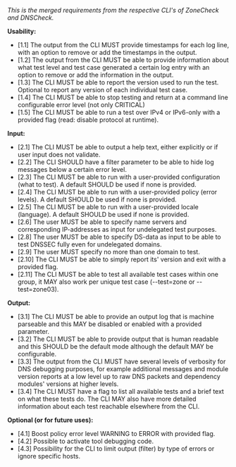 *This is the merged requirements from the respective CLI's of 
ZoneCheck and DNSCheck.*

**Usability:**
- [1.1] The output from the CLI MUST provide timestamps for each log line, 
with an option to remove or add the timestamps in the output.
-  [1.2] The output from the CLI MUST be able to provide information about
 what test level and test case generated a certain log entry with an 
 option to remove or add the information in the output.
- [1.3] The CLI MUST be able to report the version used to run the test. 
 Optional to report any version of each individual test case.
- [1.4] The CLI MUST be able to stop testing and return at a command line 
 configurable error level (not only CRITICAL)
- [1.5] The CLI MUST be able to run a test over IPv4 or IPv6-only with a 
provided flag (read: disable protocol at runtime).

**Input:**
- [2.1] The CLI MUST be able to output a help text, either explicitly or
 if user input does not validate.
- [2.2] The CLI SHOULD have a filter parameter to be able to hide log 
 messages below a certain error level.
- [2.3] The CLI MUST be able to run with a user-provided configuration 
(what to test). A default SHOULD be used if none is provided.
- [2.4] The CLI MUST be able to run with a user-provided policy 
(error levels). A default SHOULD be used if none is provided.
- [2.5] The CLI MUST be able to run with a user-provided locale (language).
A default SHOULD be used if none is provided.
- [2.6] The user MUST be able to specify name servers and corresponding 
IP-addresses as input for undelegated test purposes.
- [2.8] The user MUST be able to specify DS-data as input to be able to 
test DNSSEC fully even for undelegated domains.
- [2.9] The user MUST specify no more than one domain to test.
- [2.10] The CLI MUST be able to simply report its' version and exit with
a provided flag.
- [2.11] The CLI MUST be able to test all available test cases within one
group, it MAY also work per unique test case (--test=zone or --test=zone03). 

**Output:**
- [3.1] The CLI MUST be able to provide an output log that is machine 
parseable and this MAY be disabled or enabled with a provided parameter.
- [3.2] The CLI MUST be able to provide output that is human readable and
 this SHOULD be the default mode although the default MAY be configurable.
- [3.3] The output from the CLI MUST have several levels of verbosity for
 DNS debugging purposes, for example additional messages and module 
 version reports at a low level up to raw DNS packets and dependency
 modules' versions at higher levels.
- [3.4] The CLI MUST have a flag to list all available tests and a brief
 text on what these tests do. The CLI MAY also have more detailed
 information about each test reachable elsewhere from the CLI.

**Optional (or for future uses):**
- [4.1] Boost policy error level WARNING to ERROR with provided flag.
- [4.2] Possible to activate tool debugging code.
- [4.3] Possibility for the CLI to limit output (filter) by type of errors
  or ignore specific hosts.

